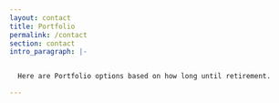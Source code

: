 ```yaml
---
layout: contact
title: Portfolio
permalink: /contact
section: contact
intro_paragraph: |-


  Here are Portfolio options based on how long until retirement.

---
```

